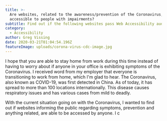 ```yaml
---
title: >-
  Are websites, related to the awareness/prevention of the Coronavirus,
  accessible to people with impairments?
subtitle: Find out if the following websites pass Web Accessibility audits.
category:
  - Accessibility
author: Greg Vissing
date: 2020-03-21T01:04:54.196Z
featureImage: uploads/corona-virus-cdc-image.jpg
---
```

I hope that you are able to stay home from work during this time instead of having to worry about if anyone in your office is exhibiting symptoms of the Coronavirus. I received word from my employer that everyone is transitioning to work from home, which I'm glad to hear. The Coronavirus, also known as COVID-19, was first detected in China. As of today, it has spread to more than 100 locations internationally. This disease causes respiratory issues and has various cases from mild to deadly.

With the current situation going on with the Coronavirus, I wanted to find out if websites informing the public regarding symptoms, prevention and anything related, are able to be accessed by anyone. I c